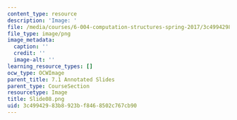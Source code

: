```yaml
---
content_type: resource
description: 'Image: '
file: /media/courses/6-004-computation-structures-spring-2017/3c49942983b8923bf8468502c767cb90_Slide08.png
file_type: image/png
image_metadata:
  caption: ''
  credit: ''
  image-alt: ''
learning_resource_types: []
ocw_type: OCWImage
parent_title: 7.1 Annotated Slides
parent_type: CourseSection
resourcetype: Image
title: Slide08.png
uid: 3c499429-83b8-923b-f846-8502c767cb90
---
```

